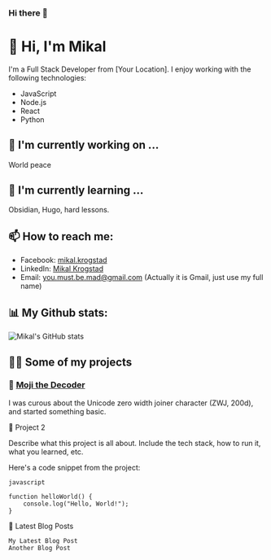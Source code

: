 ### Hi there 👋

<!--
**mikal-k/mikal-k** is a ✨ _special_ ✨ repository because its `README.md` (this file) appears on your GitHub profile.

Here are some ideas to get you started:

- 🔭 I’m currently working on ...
- 🌱 I’m currently learning ...
- 👯 I’m looking to collaborate on ...
- 🤔 I’m looking for help with ...
- 💬 Ask me about ...
- 📫 How to reach me: ...
- 😄 Pronouns: ...
- ⚡ Fun fact: ...
-->
# 👋 Hi, I'm Mikal

I'm a Full Stack Developer from [Your Location]. I enjoy working with the following technologies:

- JavaScript
- Node.js
- React
- Python

## 🔭 I'm currently working on ...

World peace 

## 🌱 I'm currently learning ...

Obsidian, Hugo, hard lessons.

## 📫 How to reach me:

- Facebook: [mikal.krogstad](https://facebook.com/mikal.krogstad)
- LinkedIn: [Mikal Krogstad](https://www.linkedin.com/in/mikalkrogstad/)
- Email: you.must.be.mad@gmail.com (Actually it is Gmail, just use my full name)

## 📊 My Github stats:

![Mikal's GitHub stats](https://github-readme-stats.vercel.app/api?username=mikal-k&show_icons=true&theme=radical)

## 👨‍💻 Some of my projects

### 📖 [Moji the Decoder](https://github.com/mikal-k/moji-the-decoder)

I was curous about the Unicode zero width joiner character (ZWJ, 200d), and started something basic.

🎲 Project 2

Describe what this project is all about. Include the tech stack, how to run it, what you learned, etc.

Here's a code snippet from the project:
```
javascript

function helloWorld() {
    console.log("Hello, World!");
}

```

📜 Latest Blog Posts
<!-- BLOG-POST-LIST:START -->

    My Latest Blog Post
    Another Blog Post

<!-- BLOG-POST-LIST:END -->
